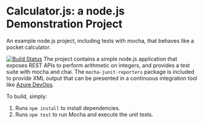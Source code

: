 Calculator.js: a node.js Demonstration Project
==============================================
An example node.js project, including tests with mocha, that behaves like
a pocket calculator.

[![Build Status](https://dev.azure.com/na2021az400/Integrating%20External%20source%20control%20with%20azure%20pipelines/_apis/build/status/abrisnagyombori.calculator?branchName=master)](https://dev.azure.com/na2021az400/Integrating%20External%20source%20control%20with%20azure%20pipelines/_build/latest?definitionId=4&branchName=master)
The project contains a simple node.js application that exposes REST APIs
to perform arithmetic on integers, and provides a test suite with mocha
and chai.  The `mocha-junit-reporters` package is included to provide XML
output that can be presented in a continuous integration tool like
[Azure DevOps](https://azure.com/devops).

To build, simply:

1. Runs `npm install` to install dependencies.
2. Runs `npm test` to run Mocha and execute the unit tests.

